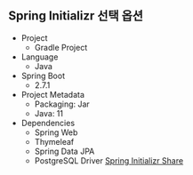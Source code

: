 ## Spring Initializr 선택 옵션
- Project
  - Gradle Project
- Language
  - Java
- Spring Boot
  - 2.7.1
- Project Metadata
  - Packaging: Jar
  - Java: 11
- Dependencies
  - Spring Web
  - Thymeleaf
  - Spring Data JPA
  - PostgreSQL Driver
[Spring Initializr Share](https://start.spring.io/#!type=gradle-project&language=java&platformVersion=2.7.1&packaging=jar&jvmVersion=11&groupId=com.study&artifactId=board&name=board&description=Demo%20project%20for%20Spring%20Boot&packageName=com.study.board&dependencies=web,data-jpa,postgresql,thymeleaf)
